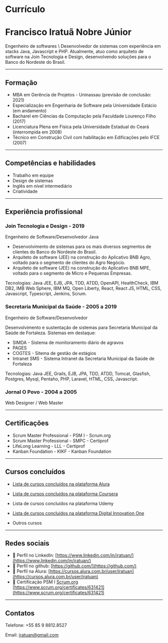 # Currículo

# Francisco Iratuã Nobre Júnior

Engenheiro de softwares \ Desenvolvedor de sistemas com experiência em stacks Java, Javascript e PHP. Atualmente, atuo como arquiteto de software na Join Tecnologia e Design, desenvolvendo soluções para o Banco do Nordeste do Brasil.

---

## Formação

- MBA em Gerência de Projetos - Uninassau (previsão de conclusão: 2021)
- Especialização em Engenharia de Software pela Universidade Estácio (em andamento)
- Bacharel em Ciências da Computação pela Faculdade Lourenço Filho (2017)
- Licenciatura Plena em Física pela Universidade Estadual do Ceará (interrompida em 2008)
- Técnico em Construção Civil com habilitação em Edificações pelo IFCE (2007)

---

## Competências e habilidades

- Trabalho em equipe
- Design de sistemas
- Inglês em nível intermediário
- Criatividade

---

## Experiência profissional

### Join Tecnologia e Design - 2019

Engenheiro de Software/Desenvolvedor Java 

- Desenvolvimento de sistemas para os mais diversos segmentos de clientes do Banco do Nordeste do Brasil.
- Arquiteto de software (JEE) na construção do Aplicativo BNB Agro, voltado para o segmento de clientes do Agro Negócio.
- Arquiteto de software (JEE) na construção do Aplicativo BNB MPE, voltado para o segmento de Micro e Pequenas Empresas.

Tecnologias: Java JEE, EJB, JPA, TDD, ATDD, OpenAPI, HealthCheck, IBM DB2, IMB Web Sphere, IBM MQ, Open Liberty, React, React JS, HTML, CSS,  Javascript, Typescript, Jenkins, Scrum.

### Secretaria Municipal da Saúde - 2005 a 2019

Engenheiro de Software/Desenvolvedor

Desenvolvimento e sustentação de sistemas para Secretaria Municipal da Saúde de Fortaleza.
Sistemas em destaque:

- SIMDA - Sistema de monitoramento diário de agravos
- PAGES
- COGTES - Sitema de gestão de estágios
- Intranet SMS - Sistema Intranet da Secretaria Municipal da Saúde de Fortaleza

Tecnologias: Java JEE, Grails, EJB, JPA, TDD, ATDD, Tomcat, Glasfish, Postgres, Mysql, Pentaho, PHP, Laravel, HTML, CSS, Javascript.

### Jornal O Povo - 2004 a 2005

Web Designer / Web Master

---

## Certificações

- Scrum Master Professional - PSM I - Scrum.org
- Scrum Master Professional - SMPC - Certiprof
- LifeLong Learning - LLL - Certiprof
- Kanban Foundation - KIKF - Kanban Foundation

---

## Cursos concluídos

- [Lista de cursos concluídos na plataforma Alura](https://github.com/iratuan/Curriculo/blob/main/CursosAlura.md)
- [Lista de cursos concluídos na plataforma Coursera](https://github.com/iratuan/Curriculo/blob/main/CursosCoursera.md)
- Lista de cursos concluídos na plataforma Udemy
- [Lista de cursos concluídos na plataforma Digital Innovation One](https://www.notion.so/Cursos-conclu-dos-Digital-Innovation-One-a6a8e5b90d2c485abd7f4172d09079f6)

- Outros cursos

---

## Redes sociais

- 🔗 Perfil no LinkedIn: [https://www.linkedin.com/in/iratuan/](https://www.linkedin.com/in/iratuan/)
- 🔗 Perfil no github: [https://github.com/](https://github.com/)
- 🔗 Perfil na Alura: [https://cursos.alura.com.br/user/iratuan](https://cursos.alura.com.br/user/iratuan)
- 🔗 Certificação PSM I [Scrum.org](http://scrum.org)  [https://www.scrum.org/certificates/631421](https://www.scrum.org/certificates/631421)

---

## Contatos

Telefone: +55 85 9 8812.8527

Email: iratuan@gmail.com
